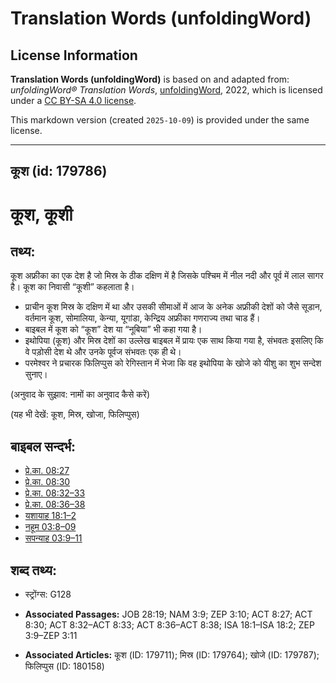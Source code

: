 # Translation Words (unfoldingWord)

## License Information

**Translation Words (unfoldingWord)** is based on and adapted from: _unfoldingWord® Translation Words_, [unfoldingWord](https://unfoldingword.org/utw), 2022, which is licensed under a [CC BY-SA 4.0 license](https://creativecommons.org/licenses/by-sa/4.0/legalcode.en).

This markdown version (created `2025-10-09`) is provided under the same license.



--------------------------------

## कूश (id: 179786)

कूश, कूशी
=========

तथ्य:
-----

कूश अफ्रीका का एक देश है जो मिस्र के ठीक दक्षिण में है जिसके पश्चिम में नील नदी और पूर्व में लाल सागर है। कूश का निवासी “कूशी” कहलाता है।

* प्राचीन कूश मिस्र के दक्षिण में था और उसकी सीमाओं में आज के अनेक अफ्रीकी देशों को जैसे सूडान, वर्तमान कूश, सोमालिया, केन्या, यूगांडा, केन्द्रिय अफ्रीका गणराज्य तथा चाड हैं।
* बाइबल में कूश को “कूश” देश या “नूबिया” भी कहा गया है।
* इथोपिया (कूश) और मिस्र देशों का उल्लेख बाइबल में प्रायः एक साथ किया गया है, संभवतः इसलिए कि वे पड़ोसी देश थे और उनके पूर्वज संभवतः एक ही थे।
* परमेश्वर ने प्रचारक फिलिप्पुस को रेगिस्तान में भेजा कि वह इथोपिया के खोजे को यीशु का शुभ सन्देश सुनाए।

(अनुवाद के सुझाव: नामों का अनुवाद कैसे करें)

(यह भी देखें: कूश, मिस्र, खोजा, फिलिप्पुस)

बाइबल सन्दर्भ:
--------------

* [प्रे.का. 08:27](https://ref.ly/Acts8:27)
* [प्रे.का. 08:30](https://ref.ly/Acts8:30)
* [प्रे.का. 08:32–33](https://ref.ly/Acts8:32-Acts8:33)
* [प्रे.का. 08:36–38](https://ref.ly/Acts8:36-Acts8:38)
* [यशायाह 18:1–2](https://ref.ly/Isa18:1-Isa18:2)
* [नहूम 03:8–09](https://ref.ly/Nah3:8-Nah3:9)
* [सपन्याह 03:9–11](https://ref.ly/Zeph3:9-Zeph3:11)

शब्द तथ्य:
----------

* स्ट्रोंग्स: G128

* **Associated Passages:** JOB 28:19; NAM 3:9; ZEP 3:10; ACT 8:27; ACT 8:30; ACT 8:32–ACT 8:33; ACT 8:36–ACT 8:38; ISA 18:1–ISA 18:2; ZEP 3:9–ZEP 3:11
* **Associated Articles:** कूश (ID: 179711); मिस्र (ID: 179764); खोजे (ID: 179787); फिलिप्पुस (ID: 180158)

